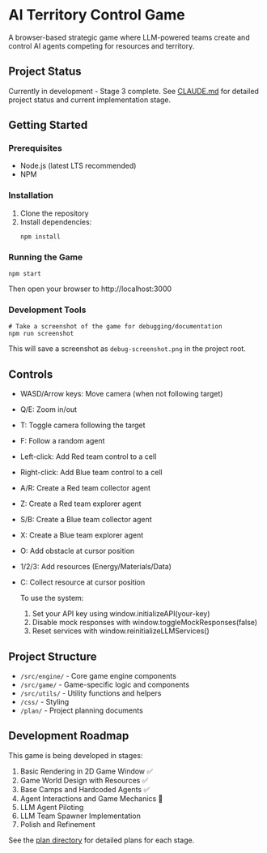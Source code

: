 # AI Territory Control Game

A browser-based strategic game where LLM-powered teams create and control AI agents competing for resources and territory.

## Project Status

Currently in development - Stage 3 complete. See [CLAUDE.md](./CLAUDE.md) for detailed project status and current implementation stage.

## Getting Started

### Prerequisites

- Node.js (latest LTS recommended)
- NPM

### Installation

1. Clone the repository
2. Install dependencies:
   ```
   npm install
   ```

### Running the Game

```
npm start
```

Then open your browser to http://localhost:3000

### Development Tools

```
# Take a screenshot of the game for debugging/documentation
npm run screenshot
```

This will save a screenshot as `debug-screenshot.png` in the project root.

## Controls

- WASD/Arrow keys: Move camera (when not following target)
- Q/E: Zoom in/out
- T: Toggle camera following the target
- F: Follow a random agent
- Left-click: Add Red team control to a cell
- Right-click: Add Blue team control to a cell
- A/R: Create a Red team collector agent
- Z: Create a Red team explorer agent 
- S/B: Create a Blue team collector agent
- X: Create a Blue team explorer agent
- O: Add obstacle at cursor position
- 1/2/3: Add resources (Energy/Materials/Data)
- C: Collect resource at cursor position

  To use the system:
  1. Set your API key using window.initializeAPI(your-key)
  2. Disable mock responses with window.toggleMockResponses(false)
  3. Reset services with window.reinitializeLLMServices()

## Project Structure

- `/src/engine/` - Core game engine components
- `/src/game/` - Game-specific logic and components
- `/src/utils/` - Utility functions and helpers
- `/css/` - Styling
- `/plan/` - Project planning documents

## Development Roadmap

This game is being developed in stages:

1. Basic Rendering in 2D Game Window ✅
2. Game World Design with Resources ✅
3. Base Camps and Hardcoded Agents ✅
4. Agent Interactions and Game Mechanics 🔄
5. LLM Agent Piloting
6. LLM Team Spawner Implementation
7. Polish and Refinement

See the [plan directory](./plan/) for detailed plans for each stage.